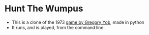 # Hunt The Wumpus

- This is a clone of the 1973 [game by Gregory Yob](https://en.m.wikipedia.org/wiki/Hunt_the_Wumpus), made in python
- It runs, and is played, from the command line.
